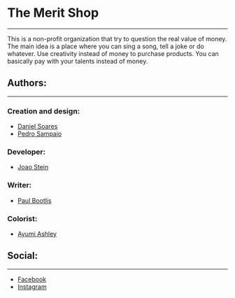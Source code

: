 # The Merit Shop
-------------
This is a non-profit organization that try to question the real value of money.
The main idea is a place where you can sing a song, tell a joke or do whatever. Use creativity instead of money to purchase products. You can basically pay with your talents instead of money.

## Authors:
-------------
### Creation and design:
- [Daniel Soares](http://www.danielsoares.me)
- [Pedro Sampaio](http://www.pxs.m)

### Developer:
- [Joao Stein](htttp://www.joaostein.com.br)

### Writer:
- [Paul Bootlis](http://www.krop.com/paulbootlis/)

### Colorist:
- [Ayumi Ashley](http://www.ayumiashley.com/)

## Social:
-------------
- [Facebook](https://www.facebook.com/themeritshop)
- [Instagram](http://instagram.com/themeritshop)
